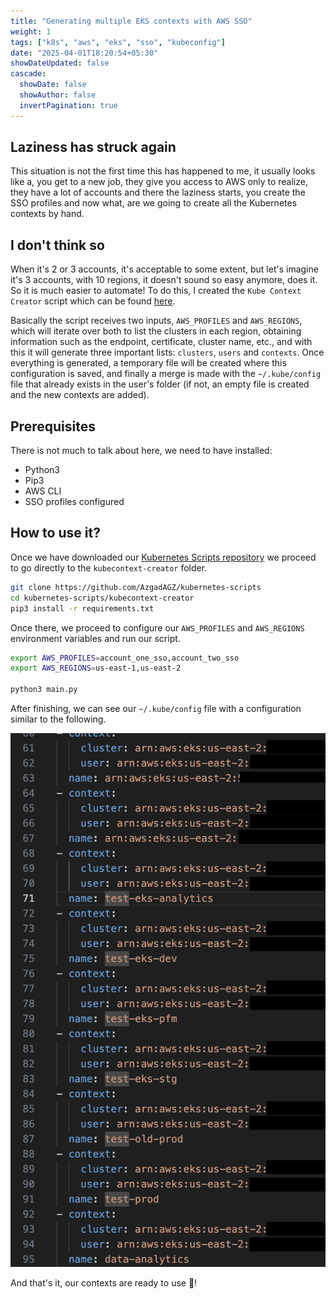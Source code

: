 ```yaml
---
title: "Generating multiple EKS contexts with AWS SSO"
weight: 1
tags: ["k8s", "aws", "eks", "sso", "kubeconfig"]
date: "2025-04-01T18:20:54+05:30"
showDateUpdated: false
cascade:
  showDate: false
  showAuthor: false
  invertPagination: true
---
```


## Laziness has struck again
This situation is not the first time this has happened to me, it usually looks like a, you get to a new job, they give you access to AWS only to realize, they have a lot of accounts and there the laziness starts, you create the SSO profiles and now what, are we going to create all the Kubernetes contexts by hand.


## I don't think so
When it's 2 or 3 accounts, it's acceptable to some extent, but let's imagine it's 3 accounts, with 10 regions, it doesn't sound so easy anymore, does it.
So it is much easier to automate! To do this, I created the `Kube Context Creator` script which can be found [here](https://github.com/AzgadAGZ/kubernetes-scripts/tree/main/kubecontext-creator). 




Basically the script receives two inputs, `AWS_PROFILES` and `AWS_REGIONS`, which will iterate over both to list the clusters in each region, obtaining information such as the endpoint, certificate, cluster name, etc., and with this it will generate three important lists: `clusters`, `users` and `contexts`.
Once everything is generated, a temporary file will be created where this configuration is saved, and finally a merge is made with the `~/.kube/config` file that already exists in the user's folder (if not, an empty file is created and the new contexts are added). 


## Prerequisites
There is not much to talk about here, we need to have installed:
- Python3
- Pip3
- AWS CLI
- SSO profiles configured


## How to use it?
Once we have downloaded our [Kubernetes Scripts repository](https://github.com/AzgadAGZ/kubernetes-scripts) we proceed to go directly to the `kubecontext-creator` folder.

````bash
git clone https://github.com/AzgadAGZ/kubernetes-scripts
cd kubernetes-scripts/kubecontext-creator
pip3 install -r requirements.txt
````

Once there, we proceed to configure our `AWS_PROFILES` and `AWS_REGIONS` environment variables and run our script.
````bash
export AWS_PROFILES=account_one_sso,account_two_sso
export AWS_REGIONS=us-east-1,us-east-2

python3 main.py
````

After finishing, we can see our `~/.kube/config` file with a configuration similar to the following.

![EKS Context Generated](context-generated.png "EKS Contexts Generated")


And that's it, our contexts are ready to use 🤖!
